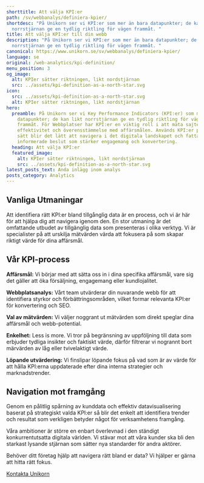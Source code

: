 ```yaml
---
shorttitle: Att välja KPI:er
path: /sv/webbanalys/definiera-kpier/
shortdesc: "På Unikorn ser vi KPI:er som mer än bara datapunkter; de kan likt
  norrstjärnan ge en tydlig riktling för vägen frammåt. "
title: Att välja KPI:er till din webb
description: "På Unikorn ser vi KPI:er som mer än bara datapunkter; de kan likt
  norrstjärnan ge en tydlig riktling för vägen frammåt. "
canonical: https://www.unikorn.se/sv/webbanalys/definiera-kpier/
language: se
original: /web-analytics/kpi-definition/
menu_position: 3
og_image:
  alt: KPIer sätter riktningen, likt nordstjärnan
  src: ../assets/kpi-definition-as-a-north-star.svg
icon:
  src: ../assets/kpi-definition-as-a-north-star.svg
  alt: KPIer sätter riktningen, likt nordstjärnan
hero:
  preamble: På Unikorn ser vi Key Performance Indicators (KPI:er) som mer än bara
    datapunkter; de kan likt norrstjärnan ge en tydlig riktling för vägen
    frammåt. För Webbplatser har KPI:er en viktig roll i att mäta sajtens hälsa,
    effektivitet och överensstämmelse med affärsmålen. Används KPI:er på rätt
    sätt blir det lätt att navigera i det digitala landskapet och fatta
    informerade beslut som stärker engagemang och konvertering.
  heading: Att välja KPI:er
  featured_image:
    alt: KPIer sätter riktningen, likt nordstjärnan
    src: ../assets/kpi-definition-as-a-north-star.svg
latest_posts_text: Anda inlägg inom analys
posts_category: Analytics
---
```

## Vanliga Utmaningar

Att identifiera rätt KPI:er bland tillgånglig data är en process, och vi är här för att hjälpa dig att navigera igenom den. En stor utmaning är det omfattande utbudet av tillgänglig data som presenteras i olika verktyg. Vi är specialister på att urskilja mätvärden värda att fokusera på som skapar riktigt värde för dina affärsmål. 

## Vår KPI-process

**Affärsmål:** Vi börjar med att sätta oss in i dina specifika affärsmål, vare sig det gäller att öka försäljning, engagemang eller kundlojalitet.

**Webbplatsanalys:** Vårt team utvärderar din nuvarande webb för att identifiera styrkor och förbättringsområden, vilket formar relevanta KPI:er för konvertering och SEO.

**Val av mätvärden:** Vi väljer noggrant ut mätvärden som direkt speglar dina affärsmål och webb-potential.

**Enkelhet:** Less is more. Vi tror på begränsning av uppföljning till data som erbjuder tydliga insikter och faktiskt värde, därför filtrerar vi nogrannt bort märvärden av låg eller tvivelaktigt värde.

**Löpande utvärdering:** Vi finslipar löpande fokus på vad som är av värde för att hålla KPI:erna uppdaterade efter dina interna strategier och marknadstrender.

## N﻿avigation mot framgång


Genom en pålitlig spårning av kunddata och effektiv datavisualisering baserat på strategiskt valda KPI:er så blir det enkelt att identifiera trender och resultat som verkligen betyder något för verksamhetens framgång. 

Våra ambitioner är större en enbart överlevnad i den ständigt konkurrentutsatta digitala världen. Vi stävar mot att våra kunder ska bli den starkast lysande stjärnan som sätter nya standarder för andra aktörer.

Behöver ditt företag hjälp att navigera rätt bland er data?
Vi hjälper er gärna att hitta rätt fokus.


[Kontakta Unikorn](https://www.unikorn.se/sv/kontakt/)
